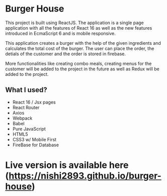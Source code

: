 # Burger House


This project is built using ReactJS. The application is a single page application with all the features of React 16 as well as the new features introduced in EcmaScript 6 and is mobile responsive.

This application creates a burger with the help of the given ingredients and calculates the total cost of the burger. The user can place the order, the detials of the customer and the order is stored in firebase.

More functionalities like creating combo meals, creating menus for the customer will be added to the project in the future as well as Redux will be added to the project. 

## What I used?

- React 16 / Jsx pages
- React Router
- Axios
- Webpack
- Babel
- Pure JavaScript
- HTML5
- CSS3 w/ Mobile First
- FireBase for Database

# Live version is available here (https://nishi2893.github.io/burger-house)




